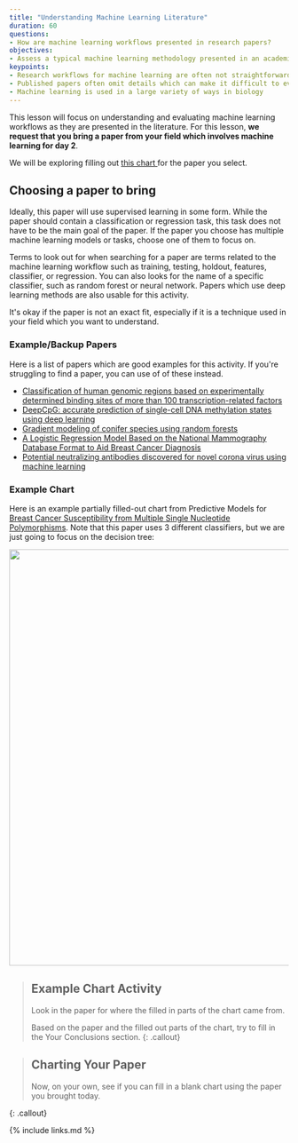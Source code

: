 ```yaml
---
title: "Understanding Machine Learning Literature"
duration: 60
questions:
- How are machine learning workflows presented in research papers?
objectives:
- Assess a typical machine learning methodology presented in an academic paper
keypoints:
- Research workflows for machine learning are often not straightforward
- Published papers often omit details which can make it difficult to evaluate machine learning workflows
- Machine learning is used in a large variety of ways in biology
---
```


This lesson will focus on understanding and evaluating machine learning workflows as they are presented in the literature. 
For this lesson, __we request that you bring a paper from your field which involves machine learning for day 2__.

We will be exploring filling out  <a href="https://raw.githubusercontent.com/gitter-lab/ml-bio-workshop/gh-pages/assets/assessmentChartV2form.pdf" download>  this chart </a> for the paper you select. 

## Choosing a paper to bring

Ideally, this paper will use supervised learning in some form. 
While the paper should contain a classification or regression task, this task does not have to be the main goal of the paper. 
If the paper you choose has multiple machine learning models or tasks, choose one of them to focus on. 

Terms to look out for when searching for a paper are terms related to the machine learning workflow such as training, testing, holdout, features, classifier, or regression. 
You can also looks for the name of a specific classifier, such as random forest or neural network. 
Papers which use deep learning methods are also usable for this activity.

It's okay if the paper is not an exact fit, especially if it is a technique used in your field which you want to understand.

### Example/Backup Papers

Here is a list of papers which are good examples for this activity. 
If you're struggling to find a paper, you can use of of these instead.

- [Classification of human genomic regions based on experimentally determined binding sites of more than 100 transcription-related factors](https://genomebiology.biomedcentral.com/articles/10.1186/gb-2012-13-9-r48#Sec21)
- [DeepCpG: accurate prediction of single-cell DNA methylation states using deep learning](https://genomebiology.biomedcentral.com/articles/10.1186/s13059-017-1189-z#Sec7)
- [Gradient modeling of conifer species using random forests](https://link.springer.com/article/10.1007/s10980-009-9341-0#Sec2)
- [A Logistic Regression Model Based on the National Mammography Database Format to Aid Breast Cancer Diagnosis](https://www.ajronline.org/doi/full/10.2214/AJR.07.3345) 
- [Potential neutralizing antibodies discovered for novel corona virus using machine learning](https://www.nature.com/articles/s41598-021-84637-4#Sec2)

### Example Chart

Here is an example partially filled-out chart from Predictive Models for [Breast Cancer Susceptibility from Multiple Single Nucleotide Polymorphisms](https://clincancerres.aacrjournals.org/content/clincanres/10/8/2725.full.pdf). 
Note that this paper uses 3 different classifiers, but we are just going to focus on the decision tree:

<a href="https://raw.githubusercontent.com/gitter-lab/ml-bio-workshop/gh-pages/assets/partial_filled_assessmentChartV2form.pdf" download>
  <img src="https://raw.githubusercontent.com/gitter-lab/ml-bio-workshop/gh-pages/assets/partial_form_assessmentChartV2.png" width="750">
</a>

> ## Example Chart Activity
>
> Look in the paper for where the filled in parts of the chart came from.
>
> Based on the paper and the filled out parts of the chart, try to fill in the Your Conclusions section.
{: .callout}

> ## Charting Your Paper
>
> Now, on your own, see if you can fill in a blank chart using the paper you brought today.
>
{: .callout}

{% include links.md %}

